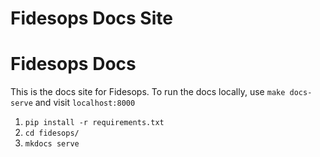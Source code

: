 # Fidesops Docs Site
# Fidesops Docs

This is the docs site for Fidesops. To run the docs locally, use `make docs-serve` and visit `localhost:8000`


1. `pip install -r requirements.txt`
1. `cd fidesops/`
1. `mkdocs serve`
